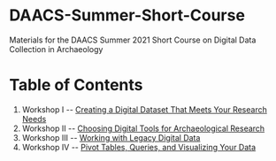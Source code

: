 # DAACS-Summer-Short-Course
Materials for the DAACS Summer 2021 Short Course on Digital Data Collection in Archaeology

# Table of Contents
1. Workshop I -- [Creating a Digital Dataset That Meets Your Research Needs](https://github.com/DAACS-Research-Consortium/DAACS-Summer-Short-Course/blob/main/Workshop_1.md)
2. Workshop II -- [Choosing Digital Tools for Archaeological Research](https://github.com/DAACS-Research-Consortium/DAACS-Summer-Short-Course/blob/main/Workshop_2.md) 
3. Workshop III -- [Working with Legacy Digital Data](https://github.com/DAACS-Research-Consortium/DAACS-Summer-Short-Course/blob/main/Workshop_3.md)
4. Workshop IV -- [Pivot Tables, Queries, and Visualizing Your Data](https://github.com/DAACS-Research-Consortium/DAACS-Summer-Short-Course/blob/main/Workshop_4.md)
